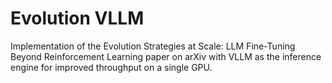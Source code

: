 # Evolution VLLM

Implementation of the Evolution Strategies at Scale: LLM Fine-Tuning Beyond Reinforcement Learning paper on arXiv with VLLM as the inference engine for improved throughput on a single GPU. 
